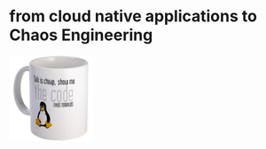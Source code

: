
# from cloud native applications to Chaos Engineering

<img src="resources/image_1.jpg" width="30%">
